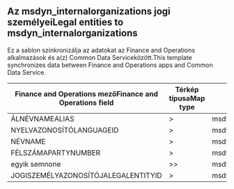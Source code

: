 ## <a name="legal-entities-to-msdyn_internalorganizations"></a><span data-ttu-id="4cfae-101">Az msdyn_internalorganizations jogi személyei</span><span class="sxs-lookup"><span data-stu-id="4cfae-101">Legal entities to msdyn_internalorganizations</span></span>

<span data-ttu-id="4cfae-102">Ez a sablon szinkronizálja az adatokat az Finance and Operations alkalmazások és a(z) Common Data Serviceközött.</span><span class="sxs-lookup"><span data-stu-id="4cfae-102">This template synchronizes data between Finance and Operations apps and Common Data Service.</span></span>

<span data-ttu-id="4cfae-103">Finance and Operations mező</span><span class="sxs-lookup"><span data-stu-id="4cfae-103">Finance and Operations field</span></span> | <span data-ttu-id="4cfae-104">Térkép típusa</span><span class="sxs-lookup"><span data-stu-id="4cfae-104">Map type</span></span> | <span data-ttu-id="4cfae-105">Egyéb Dynamics 365 mező</span><span class="sxs-lookup"><span data-stu-id="4cfae-105">Other Dynamics 365 field</span></span> | <span data-ttu-id="4cfae-106">Alapértelmezett érték</span><span class="sxs-lookup"><span data-stu-id="4cfae-106">Default value</span></span>
---|---|---|---
<span data-ttu-id="4cfae-107">ÁLNÉV</span><span class="sxs-lookup"><span data-stu-id="4cfae-107">NAMEALIAS</span></span> | > | <span data-ttu-id="4cfae-108">msdyn_namealias</span><span class="sxs-lookup"><span data-stu-id="4cfae-108">msdyn_namealias</span></span> | 
<span data-ttu-id="4cfae-109">NYELVAZONOSÍTÓ</span><span class="sxs-lookup"><span data-stu-id="4cfae-109">LANGUAGEID</span></span> | > | <span data-ttu-id="4cfae-110">msdyn_languageid</span><span class="sxs-lookup"><span data-stu-id="4cfae-110">msdyn_languageid</span></span> | 
<span data-ttu-id="4cfae-111">NÉV</span><span class="sxs-lookup"><span data-stu-id="4cfae-111">NAME</span></span> | > | <span data-ttu-id="4cfae-112">msdyn_name</span><span class="sxs-lookup"><span data-stu-id="4cfae-112">msdyn_name</span></span> | 
<span data-ttu-id="4cfae-113">FÉLSZÁMA</span><span class="sxs-lookup"><span data-stu-id="4cfae-113">PARTYNUMBER</span></span> | > | <span data-ttu-id="4cfae-114">msdyn_partynumber</span><span class="sxs-lookup"><span data-stu-id="4cfae-114">msdyn_partynumber</span></span> | 
<span data-ttu-id="4cfae-115">egyik sem</span><span class="sxs-lookup"><span data-stu-id="4cfae-115">none</span></span> | >> | <span data-ttu-id="4cfae-116">msdyn_type</span><span class="sxs-lookup"><span data-stu-id="4cfae-116">msdyn_type</span></span> | <span data-ttu-id="4cfae-117">806380000</span><span class="sxs-lookup"><span data-stu-id="4cfae-117">806380000</span></span>
<span data-ttu-id="4cfae-118">JOGISZEMÉLYAZONOSÍTÓJA</span><span class="sxs-lookup"><span data-stu-id="4cfae-118">LEGALENTITYID</span></span> | > | <span data-ttu-id="4cfae-119">msdyn_companycode</span><span class="sxs-lookup"><span data-stu-id="4cfae-119">msdyn_companycode</span></span> | 
